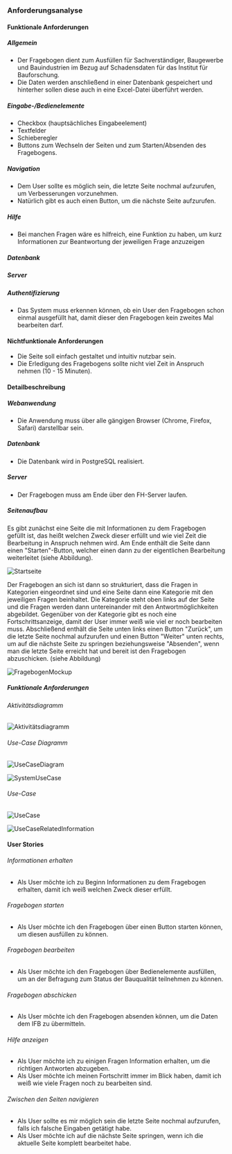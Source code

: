 ### Anforderungsanalyse

#### Funktionale Anforderungen

##### Allgemein

- Der Fragebogen dient zum Ausfüllen für Sachverständiger, Baugewerbe und Bauindustrien im Bezug auf Schadensdaten für das Institut für Bauforschung.
- Die Daten werden anschließend in einer Datenbank gespeichert und hinterher sollen diese auch in eine Excel-Datei überführt werden.



##### Eingabe-/Bedienelemente

- Checkbox (hauptsächliches Eingabeelement)
- Textfelder
- Schieberegler
- Buttons zum Wechseln der Seiten und zum Starten/Absenden des Fragebogens.



##### Navigation

- Dem User sollte es möglich sein, die letzte Seite nochmal aufzurufen, um Verbesserungen vorzunehmen.
- Natürlich gibt es auch einen Button, um die nächste Seite aufzurufen.



##### Hilfe

- Bei manchen Fragen wäre es hilfreich, eine Funktion zu haben, um kurz Informationen zur Beantwortung der jeweiligen Frage anzuzeigen

##### Datenbank

##### Server

##### Authentifizierung

- Das System muss erkennen können, ob ein User den Fragebogen schon einmal ausgefüllt hat, damit dieser den Fragebogen kein zweites Mal bearbeiten darf.



#### Nichtfunktionale Anforderungen

- Die Seite soll einfach gestaltet und intuitiv nutzbar sein.
- Die Erledigung des Fragebogens sollte nicht viel Zeit in Anspruch nehmen (10 - 15 Minuten).



#### Detailbeschreibung

##### Webanwendung

- Die Anwendung muss über alle gängigen Browser (Chrome, Firefox, Safari) darstellbar sein.

##### Datenbank

- Die Datenbank wird in PostgreSQL realisiert.

##### Server

- Der Fragebogen muss am Ende über den FH-Server laufen.

##### Seitenaufbau

Es gibt zunächst eine Seite die mit Informationen zu dem Fragebogen gefüllt ist, das heißt welchen Zweck dieser erfüllt und wie viel Zeit die Bearbeitung in Anspruch nehmen wird. Am Ende enthält die Seite dann einen "Starten"-Button, welcher einen dann zu der eigentlichen Bearbeitung weiterleitet (siehe Abbildung). 



![Startseite](https://raw.githubusercontent.com/WebEngineering18/Dokumentation/Anforderungsanalyse/Projekt/bilder/Startseite.png)



Der Fragebogen an sich ist dann so strukturiert, dass die Fragen in Kategorien eingeordnet sind und eine Seite dann eine Kategorie mit den jeweiligen Fragen beinhaltet. Die Kategorie steht oben links auf der Seite und die Fragen werden dann untereinander mit den Antwortmöglichkeiten abgebildet. Gegenüber von der Kategorie gibt es noch eine Fortschrittsanzeige, damit der User immer weiß wie viel er noch bearbeiten muss. Abschließend enthält die Seite unten links einen Button "Zurück", um die letzte Seite nochmal aufzurufen und einen Button "Weiter" unten rechts, um auf die nächste Seite zu springen beziehungsweise "Absenden", wenn man die letzte Seite erreicht hat und bereit ist den Fragebogen abzuschicken. (siehe Abbildung)



![FragebogenMockup](https://raw.githubusercontent.com/WebEngineering18/Dokumentation/Anforderungsanalyse/Projekt/bilder/FragebogenMockup.png)



##### Funktionale Anforderungen



###### Aktivitätsdiagramm

![Aktivitätsdiagramm](https://raw.githubusercontent.com/WebEngineering18/Dokumentation/Anforderungsanalyse/Projekt/bilder/Aktivit%C3%A4tsdiagramm.png)

###### Use-Case Diagramm

![UseCaseDiagram](https://raw.githubusercontent.com/WebEngineering18/Dokumentation/Anforderungsanalyse/Projekt/bilder/UseCaseDiagram.png)

![SystemUseCase](https://raw.githubusercontent.com/WebEngineering18/Dokumentation/Anforderungsanalyse/Projekt/bilder/SystemUseCase.png)

###### Use-Case

![UseCase](https://raw.githubusercontent.com/WebEngineering18/Dokumentation/Anforderungsanalyse/Projekt/bilder/UseCase.png)

![UseCaseRelatedInformation](https://raw.githubusercontent.com/WebEngineering18/Dokumentation/Anforderungsanalyse/Projekt/bilder/UseCaseRelatedInformation.png)



#### User Stories

###### Informationen erhalten

- Als User möchte ich zu Beginn Informationen zu dem Fragebogen erhalten, damit ich weiß welchen Zweck dieser erfüllt.

###### Fragebogen starten

- Als User möchte ich den Fragebogen über einen Button starten können, um diesen ausfüllen zu können.



###### Fragebogen bearbeiten

- Als User möchte ich den Fragebogen über Bedienelemente ausfüllen, um an der Befragung zum Status der Bauqualität teilnehmen zu können.



###### Fragebogen abschicken

- Als User möchte ich den Fragebogen absenden können, um die Daten dem IFB zu übermitteln.



###### Hilfe anzeigen

- Als User möchte ich zu einigen Fragen Information erhalten, um die richtigen Antworten abzugeben.
- Als User möchte ich meinen Fortschritt immer im Blick haben, damit ich weiß wie viele Fragen noch zu bearbeiten sind.



###### Zwischen den Seiten navigieren

- Als User sollte es mir möglich sein die letzte Seite nochmal aufzurufen, falls ich falsche Eingaben getätigt habe.
- Als User möchte ich auf die nächste Seite springen, wenn ich die aktuelle Seite komplett bearbeitet habe.





